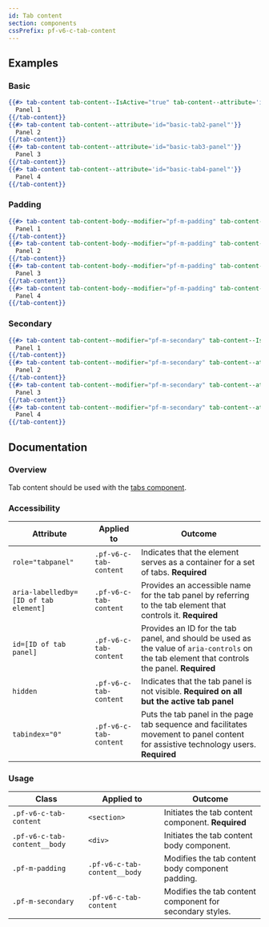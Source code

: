 ```yaml
---
id: Tab content
section: components
cssPrefix: pf-v6-c-tab-content
---
```


## Examples

### Basic

```hbs
{{#> tab-content tab-content--IsActive="true" tab-content--attribute='id="basic-tab1-panel"'}}
  Panel 1
{{/tab-content}}
{{#> tab-content tab-content--attribute='id="basic-tab2-panel"'}}
  Panel 2
{{/tab-content}}
{{#> tab-content tab-content--attribute='id="basic-tab3-panel"'}}
  Panel 3
{{/tab-content}}
{{#> tab-content tab-content--attribute='id="basic-tab4-panel"'}}
  Panel 4
{{/tab-content}}
```

### Padding

```hbs
{{#> tab-content tab-content-body--modifier="pf-m-padding" tab-content--IsActive="true" tab-content--attribute='id="tab1-panel-with-padding"'}}
  Panel 1
{{/tab-content}}
{{#> tab-content tab-content-body--modifier="pf-m-padding" tab-content--attribute='id="tab2-panel-with-padding"'}}
  Panel 2
{{/tab-content}}
{{#> tab-content tab-content-body--modifier="pf-m-padding" tab-content--attribute='id="tab3-panel-with-padding"'}}
  Panel 3
{{/tab-content}}
{{#> tab-content tab-content-body--modifier="pf-m-padding" tab-content--attribute='id="tab4-panel-with-padding"'}}
  Panel 4
{{/tab-content}}
```

### Secondary

```hbs
{{#> tab-content tab-content--modifier="pf-m-secondary" tab-content--IsActive="true" tab-content--attribute='id="secondary-tab1-panel"'}}
  Panel 1
{{/tab-content}}
{{#> tab-content tab-content--modifier="pf-m-secondary" tab-content--attribute='id="secondary-tab2-panel"'}}
  Panel 2
{{/tab-content}}
{{#> tab-content tab-content--modifier="pf-m-secondary" tab-content--attribute='id="secondary-tab3-panel"'}}
  Panel 3
{{/tab-content}}
{{#> tab-content tab-content--modifier="pf-m-secondary" tab-content--attribute='id="secondary-tab4-panel"'}}
  Panel 4
{{/tab-content}}
```

## Documentation

### Overview

Tab content should be used with the [tabs component](/components/tabs).

### Accessibility

| Attribute                             | Applied to             | Outcome                                                                                                                                       |
| ------------------------------------- | ---------------------- | --------------------------------------------------------------------------------------------------------------------------------------------- |
| `role="tabpanel"`                     | `.pf-v6-c-tab-content` | Indicates that the element serves as a container for a set of tabs. **Required**                                                              |
| `aria-labelledby=[ID of tab element]` | `.pf-v6-c-tab-content` | Provides an accessible name for the tab panel by referring to the tab element that controls it. **Required**                                  |
| `id=[ID of tab panel]`                | `.pf-v6-c-tab-content` | Provides an ID for the tab panel, and should be used as the value of `aria-controls` on the tab element that controls the panel. **Required** |
| `hidden`                              | `.pf-v6-c-tab-content` | Indicates that the tab panel is not visible. **Required on all but the active tab panel**                                                     |
| `tabindex="0"`                        | `.pf-v6-c-tab-content` | Puts the tab panel in the page tab sequence and facilitates movement to panel content for assistive technology users. **Required**            |

### Usage

| Class                        | Applied to                   | Outcome                                                  |
| ---------------------------- | ---------------------------- | -------------------------------------------------------- |
| `.pf-v6-c-tab-content`       | `<section>`                  | Initiates the tab content component. **Required**        |
| `.pf-v6-c-tab-content__body` | `<div>`                      | Initiates the tab content body component.                |
| `.pf-m-padding`              | `.pf-v6-c-tab-content__body` | Modifies the tab content body component padding.         |
| `.pf-m-secondary`            | `.pf-v6-c-tab-content`       | Modifies the tab content component for secondary styles. |

